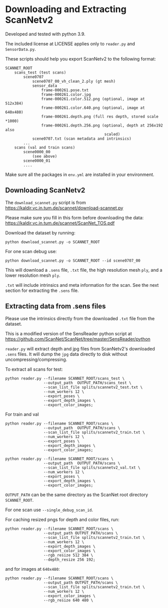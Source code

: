 # Downloading and Extracting ScanNetv2


Developed and tested with python 3.9.

The included license at LICENSE applies only to `reader.py` and `SensorData.py`.


These scripts should help you export ScanNetv2 to the following format:

    SCANNET_ROOT
        scans_test (test scans)
            scene0707
                scene0707_00_vh_clean_2.ply (gt mesh)
                sensor_data
                    frame-000261.pose.txt
                    frame-000261.color.jpg 
                    frame-000261.color.512.png (optional, image at 512x384)
                    frame-000261.color.640.png (optional, image at 640x480)
                    frame-000261.depth.png (full res depth, stored scale *1000)
                    frame-000261.depth.256.png (optional, depth at 256x192 also
                                                scaled)
                scene0707.txt (scan metadata and intrinsics)
            ...
        scans (val and train scans)
            scene0000_00
                (see above)
            scene0000_01
            ....

Make sure all the packages in `env.yml` are installed in your environment.

## Downloading ScanNetv2

The `download_scannet.py` script is from https://kaldir.vc.in.tum.de/scannet/download-scannet.py

Please make sure you fill in this form before downloading the data:
https://kaldir.vc.in.tum.de/scannet/ScanNet_TOS.pdf

Download the dataset by running:
```
python download_scannet.py -o SCANNET_ROOT
```

For one scan debug use:
```
python download_scannet.py -o SCANNET_ROOT --id scene0707_00
```

This will download a `.sens` file, `.txt` file, the high resolution mesh `ply`, and a lower resolution mesh `ply`. 

`.txt` will include intrinsics and meta information for the scan. See the next section for extracting the `.sens` file.

## Extracting data from .sens files

Please use the intrinsics directly from the downloaded `.txt` file from the dataset.

This is a modified version of the SensReader python script at 
https://github.com/ScanNet/ScanNet/tree/master/SensReader/python


`reader.py` will extract depth and jpg files from ScanNetv2's downloaded `.sens` files. It will dump the `jpg` data directly to disk without uncompressing/compressing.

To extract all scans for test:
```
python reader.py --filename SCANNET_ROOT/scans_test \
                 --output_path  OUTPUT_PATH/scans_test \
                 --scan_list_file splits/scannetv2_test.txt \
                 --num_workers 12 \
                 --export_poses \
                 --export_depth_images \
                 --export_color_images;
```

For train and val
```
python reader.py --filename SCANNET_ROOT/scans \
                 --output_path  OUTPUT_PATH/scans \
                 --scan_list_file splits/scannetv2_train.txt \
                 --num_workers 12 \
                 --export_poses \
                 --export_depth_images \
                 --export_color_images;

python reader.py --filename SCANNET_ROOT/scans \
                 --output_path  OUTPUT_PATH/scans \
                 --scan_list_file splits/scannetv2_val.txt \
                 --num_workers 12 \
                 --export_poses \
                 --export_depth_images \
                 --export_color_images;
```

`OUTPUT_PATH` can be the same directory as the ScanNet root directory `SCANNET_ROOT`.

For one scan use `--single_debug_scan_id`.

For caching resized pngs for depth and color files, run:

```
python reader.py --filename SCANNET_ROOT/scans \
                 --output_path OUTPUT_PATH/scans \
                 --scan_list_file splits/scannetv2_train.txt \
                 --num_workers 12 \
                 --export_depth_images \
                 --export_color_images \
                 --rgb_resize 512 384 \
                 --depth_resize 256 192;
```

and for images at `640x480`:

```
python reader.py --filename SCANNET_ROOT/scans \
                 --output_path OUTPUT_PATH/scans \
                 --scan_list_file splits/scannetv2_train.txt \
                 --num_workers 12 \
                 --export_color_images \
                 --rgb_resize 640 480 \
```